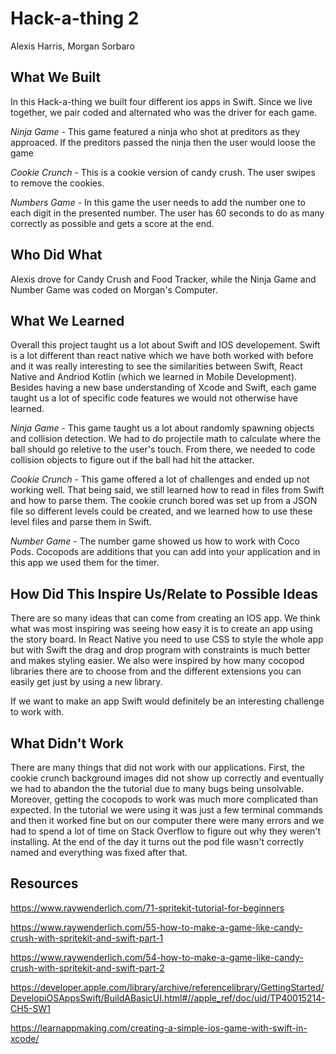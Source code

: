 # Hack-a-thing 2
Alexis Harris, Morgan Sorbaro

## What We Built
In this Hack-a-thing we built four different ios apps in Swift. Since we live together, we pair coded and alternated who was the driver for each game. 

*Ninja Game* - This game featured a ninja who shot at preditors as they approaced. If the preditors passed the ninja then the user would loose the game

*Cookie Crunch* - This is a cookie version of candy crush. The user swipes to remove the cookies. 

*Numbers Game* - In this game the user needs to add the number one to each digit in the presented number. The user has 60 seconds to do as many correctly as possible and gets a score at the end. 

## Who Did What
Alexis drove for Candy Crush and Food Tracker, while the Ninja Game and Number Game was coded on Morgan's Computer. 

## What We Learned
Overall this project taught us a lot about Swift and IOS developement. Swift is a lot different than react native which we have both worked with before and it was really interesting to see the similarities between Swift, React Native and Andriod Kotlin (which we learned in Mobile Development). Besides having a new base understanding of Xcode and Swift, each game taught us a lot of specific code features we would not otherwise have learned. 

*Ninja Game* - This game taught us a lot about randomly spawning objects and collision detection. We had to do projectile math to calculate where the ball should go reletive to the user's touch. From there, we needed to code collision objects to figure out if the ball had hit the attacker. 

*Cookie Crunch* - This game offered a lot of challenges and ended up not working well. That being said, we still learned how to read in files from Swift and how to parse them. The cookie crunch bored was set up from a JSON file so different levels could be created, and we learned how to use these level files and parse them in Swift. 

*Number Game* - The number game showed us how to work with Coco Pods. Cocopods are additions that you can add into your application and in this app we used them for the timer. 

## How Did This Inspire Us/Relate to Possible Ideas
There are so many ideas that can come from creating an IOS app. We think what was most inspiring was seeing how easy it is to create an app using the story board. In React Native you need to use CSS to style the whole app but with Swift the drag and drop program with constraints is much better and makes styling easier. We also were inspired by how many cocopod libraries there are to choose from and the different extensions you can easily get just by using a new library. 

If we want to make an app Swift would definitely be an interesting challenge to work with. 

## What Didn't Work
There are many things that did not work with our applications. First, the cookie crunch background images did not show up correctly and eventually we had to abandon the the tutorial due to many bugs being unsolvable. Moreover, getting the cocopods to work was much more complicated than expected. In the tutorial we were using it was just a few terminal commands and then it worked fine but on our computer there were many errors and we had to spend a lot of time on Stack Overflow to figure out why they weren't installing. At the end of the day it turns out the pod file wasn't correctly named and everything was fixed after that. 

## Resources

https://www.raywenderlich.com/71-spritekit-tutorial-for-beginners

https://www.raywenderlich.com/55-how-to-make-a-game-like-candy-crush-with-spritekit-and-swift-part-1

https://www.raywenderlich.com/54-how-to-make-a-game-like-candy-crush-with-spritekit-and-swift-part-2

https://developer.apple.com/library/archive/referencelibrary/GettingStarted/DevelopiOSAppsSwift/BuildABasicUI.html#//apple_ref/doc/uid/TP40015214-CH5-SW1

https://learnappmaking.com/creating-a-simple-ios-game-with-swift-in-xcode/
